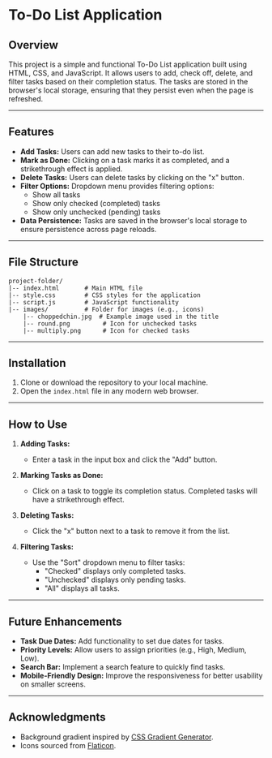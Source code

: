 # To-Do List Application

## Overview
This project is a simple and functional To-Do List application built using HTML, CSS, and JavaScript. It allows users to add, check off, delete, and filter tasks based on their completion status. The tasks are stored in the browser's local storage, ensuring that they persist even when the page is refreshed.

---

## Features

- **Add Tasks:** Users can add new tasks to their to-do list.
- **Mark as Done:** Clicking on a task marks it as completed, and a strikethrough effect is applied.
- **Delete Tasks:** Users can delete tasks by clicking on the "x" button.
- **Filter Options:** Dropdown menu provides filtering options:
  - Show all tasks
  - Show only checked (completed) tasks
  - Show only unchecked (pending) tasks
- **Data Persistence:** Tasks are saved in the browser's local storage to ensure persistence across page reloads.

---

## File Structure

```plaintext
project-folder/
|-- index.html       # Main HTML file
|-- style.css        # CSS styles for the application
|-- script.js        # JavaScript functionality
|-- images/          # Folder for images (e.g., icons)
    |-- choppedchin.jpg  # Example image used in the title
    |-- round.png         # Icon for unchecked tasks
    |-- multiply.png      # Icon for checked tasks
```

---

## Installation

1. Clone or download the repository to your local machine.
2. Open the `index.html` file in any modern web browser.

---

## How to Use

1. **Adding Tasks:**
   - Enter a task in the input box and click the "Add" button.

2. **Marking Tasks as Done:**
   - Click on a task to toggle its completion status. Completed tasks will have a strikethrough effect.

3. **Deleting Tasks:**
   - Click the "x" button next to a task to remove it from the list.

4. **Filtering Tasks:**
   - Use the "Sort" dropdown menu to filter tasks:
     - "Checked" displays only completed tasks.
     - "Unchecked" displays only pending tasks.
     - "All" displays all tasks.

---

## Future Enhancements

- **Task Due Dates:** Add functionality to set due dates for tasks.
- **Priority Levels:** Allow users to assign priorities (e.g., High, Medium, Low).
- **Search Bar:** Implement a search feature to quickly find tasks.
- **Mobile-Friendly Design:** Improve the responsiveness for better usability on smaller screens.

---

## Acknowledgments
- Background gradient inspired by [CSS Gradient Generator](https://cssgradient.io/).
- Icons sourced from [Flaticon](https://www.flaticon.com/).

